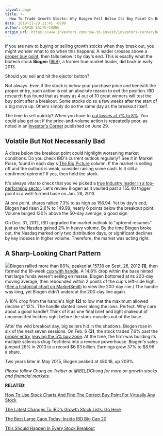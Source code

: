 ```yaml
---
layout: page
title: >-
  How To Trade Growth Stocks: Why Biogen Fell Below Its Buy Point On Breakout Day But Still Won Big
date: 2018-11-29 11:45 -0800
author: DAVID SAITO-CHUNG
origin_url: https://www.investors.com/how-to-invest/investors-corner/how-to-trade-stocks-sell-below-buy-point/
---
```


If you are new to buying or selling growth stocks when they break out, you might wonder what to do when this happens: A leader crosses above a [proper buy point](https://www.investors.com/how-to-invest/investors-corner/chart-reading-basics-how-a-buy-point-marks-a-time-of-opportunity/), then falls below it by day's end. This is exactly what the biotech stock **Biogen** ([BIIB](https://research.investors.com/quote.aspx?symbol=BIIB)), a former true market leader, did back in early 2013.

Should you sell and hit the ejector button?

Not always. Even if the stock is below your purchase price and beneath the proper entry, such action is not an absolute reason to exit the position. IBD research has found that as many as 4 out of 10 great winners will test the buy point after a breakout. Some stocks do so a few weeks after the start of a big move up. Others simply do so the same day as the breakout itself.

The time to sell quickly? When you have to [cut losses at 7% to 8%](https://www.investors.com/how-to-invest/investors-corner/still-the-no-1-rule-for-stock-investors-always-cut-your-losses-short/). You could also get out if the price-and-volume action is repeatedly poor, as noted in an [Investor's Corner](https://www.investors.com/how-to-invest/investors-corner/top-growth-stock-golden-sell-rule-when-take-losses-fast/) published on June 29.

## Volatile But Not Necessarily Bad

A close below the breakout point could highlight worsening market conditions. Do you check IBD's current outlook regularly? See it in Market Pulse, found in each day's [The Big Picture](https://www.investors.com/category/market-trend/the-big-picture/) column. If the market is selling off and the outlook is weak, consider raising some cash. Is it still a confirmed uptrend? If yes, then hold the stock.

It's always vital to check that you've picked a [true industry leader in a top-performing sector](https://www.investors.com/ibd-university/can-slim/leader-laggard/). Let's review Biogen as it vaulted past a 155.40 trigger point in a well-formed base on Jan. 28, 2013.

At one point, shares rallied 7.3% to as high as 156.94. Yet by day's end, Biogen had risen 2.6% to 149.99, nearly 6 points below the breakout point. Volume bulged 130% above the 50-day average, a good sign.

On Dec. 31, 2012, IBD upgraded the market outlook to "uptrend resumes" just as the Nasdaq gained 2% in heavy volume. By the time Biogen broke out, the Nasdaq marked only two distribution days, or significant declines by key indexes in higher volume. Therefore, the market was acting right.

## A Sharp-Looking Chart Pattern

![](https://www.investors.com/wp-content/uploads/2018/07/ICbiib070918-300x161.jpg)Biogen rallied more than 80%, peaked at 157.18 on Sept. 26, 2012 **(1)**, then formed the 18-week [cup with handle](http://www.investors.com/how-to-invest/investors-corner/the-basics-how-to-analyze-a-stocks-cup-with-handle/). A 14.8% drop within the base hinted that large funds weren't selling en masse. Biogen bottomed at its 200-day moving average, then rebounded within 2 points of the cup's left-side high. ([See a historical chart on MarketSmith](https://shop.investors.com/offer/splashresponsive.aspx?id=mssharpen-fixed&src=A012BF) to view the 200-day line.) The handle was long, yet Biogen didn't undercut the 200-day line again.

A 10% drop from the handle's high **(2)** to low met the maximum allowed decline of 12%. The handle slanted lower along the lows. Perfect. Why care about a good handle? Think of it as one final brief and light shakeout of uncommitted holders right before the stock muscles out of the base.

After the wild breakout day, big sellers hid in the shadows. Biogen rose in six of the next seven sessions. On Feb. 6 **(3)**, the stock traded 7.6% past the [proper entry](https://www.investors.com/how-to-invest/investors-corner/chart-reading-basics-how-a-buy-point-marks-a-time-of-opportunity/), [leaving the 5% buy zone](https://www.investors.com/how-to-invest/investors-corner/nvidia-buy-range/). At the time, the firm was building its multiple sclerosis drug Tecfidera into a revenue powerhouse. Biogen's sales jumped 26% in 2013 to a record \$6.93 billion. Earnings grew 37% to \$8.96 a share.

Two years later in May 2015, Biogen peaked at 480.18, up 209%.

_Please follow Chung on Twitter at @IBD_DChung for more on growth stocks and financial markets._

**RELATED:**

[How To Use Stock Charts And Find The Correct Buy Point For Virtually Any Stock](https://www.investors.com/how-to-invest/investors-corner/chart-reading-basics-how-a-buy-point-marks-a-time-of-opportunity/)

[The Latest Changes To IBD's Growth Stock Lists: Go Here](https://www.investors.com/stock-lists/best-growth-stocks-buy-watch-ibd-stock-lists/)

[The Best Large Caps Today: Inside IBD Big Cap 20](https://research.investors.com/stock-lists/big-cap-20/)

[This Should Happen In Every Stock Breakout](https://www.investors.com/how-to-invest/investors-corner/how-to-trade-growth-stocks-this-should-happen-in-every-great-breakout/)
